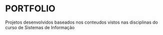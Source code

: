 # PORTFOLIO
Projetos desenvolvidos baseados nos conteudos vistos nas disciplinas do curso de Sistemas de Informação
